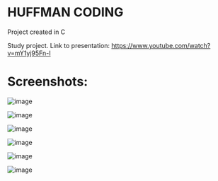 # HUFFMAN CODING
Project created in C

Study project.
Link to presentation:
https://www.youtube.com/watch?v=mY1yj95Fn-I



# Screenshots:

![image](https://user-images.githubusercontent.com/82573905/149324180-9d79adf5-0804-4b23-8dad-95d45b1a442b.png)

![image](https://user-images.githubusercontent.com/82573905/149324231-fbfa148c-6214-43ee-b18b-187571f5f416.png)

![image](https://user-images.githubusercontent.com/82573905/149324284-7f018380-0269-4fd9-9aa2-5d7b5db1ca86.png)

![image](https://user-images.githubusercontent.com/82573905/149324445-ad621355-307d-4d0a-b646-264db043b7dd.png)

![image](https://user-images.githubusercontent.com/82573905/149324474-2401dd22-fd45-4cb0-99bf-2bedd9e4ab6a.png)

![image](https://user-images.githubusercontent.com/82573905/149324497-de74c866-cf1f-4fb5-9290-8c2de290b9b2.png)
